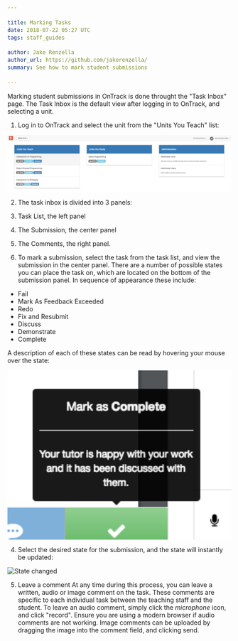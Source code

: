 ```yaml
---

title: Marking Tasks
date: 2018-07-22 05:27 UTC
tags: staff_guides

author: Jake Renzella
author_url: https://github.com/jakerenzella/
summary: See how to mark student submissions

---
```


Marking student submissions in OnTrack is done throught the "Task Inbox" page. The Task Inbox is the default view after logging in to OnTrack, and selecting a unit.

1. Log in to OnTrack and select the unit from the "Units You Teach" list:

  <img alt="Select Unit" src="/images/articles/staff/mark-submissions/select-unit.png" style="width: 700px; display:block; margin: 0 auto;"></img>

2. The task inbox is divided into 3 panels: 

  1. Task List, the left panel
  2. The Submission, the center panel
  3. The Comments, the right panel.

3. To mark a submission, select the task from the task list, and view the submission in the center panel. There are a number of possible states you can place the task on, which are located on the bottom of the submission panel. In sequence of appearance these include:

  * Fail
  * Mark As Feedback Exceeded
  * Redo
  * Fix and Resubmit
  * Discuss
  * Demonstrate
  * Complete

  A description of each of these states can be read by hovering your mouse over the state:

  <img alt="View State Details" src="/images/articles/staff/mark-submissions/view-state-details.png" style="width: 700px; display:block; margin: 0 auto;"></img>

4. Select the desired state for the submission, and the state will instantly be updated:

  <img alt="State changed" src="/images/articles/students/change-target-grade/task-marked-updated.png" style="width: 700px; display:block; margin: 0 auto;"></img>

5. Leave a comment
  At any time during this process, you can leave a written, audio or image comment on the task. These comments are specific to each individual task between the teaching staff and the student. To leave an audio comment, simply click the *microphone* icon, and click "record". Ensure you are using a modern browser if audio comments are not working. Image comments can be uploaded by dragging the image into the comment field, and clicking send.